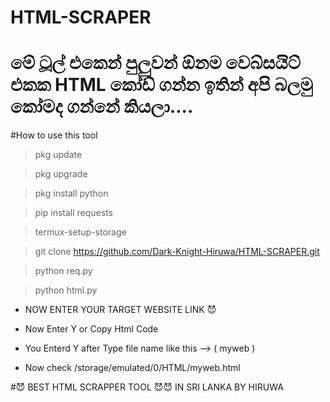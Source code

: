 # HTML-SCRAPER
# මේ ටූල් එකෙන් පුලුවන් ඕනම වෙබ්සයිට් එකක HTML කෝඩ් ගන්න ඉතින් අපි බලමු කෝමද ගන්නේ කියලා....

#How to use this tool

> pkg update

> pkg upgrade

> pkg install python

> pip install requests

> termux-setup-storage

> git clone https://github.com/Dark-Knight-Hiruwa/HTML-SCRAPER.git

> python req.py

> python html.py

- NOW ENTER YOUR TARGET WEBSITE LINK 😈

- Now Enter Y or Copy Html Code

- You Enterd Y after Type file name like this --> ( myweb )

- Now check /storage/emulated/0/HTML/myweb.html


#😈 BEST HTML SCRAPPER TOOL 😈😈 IN SRI LANKA BY HIRUWA
